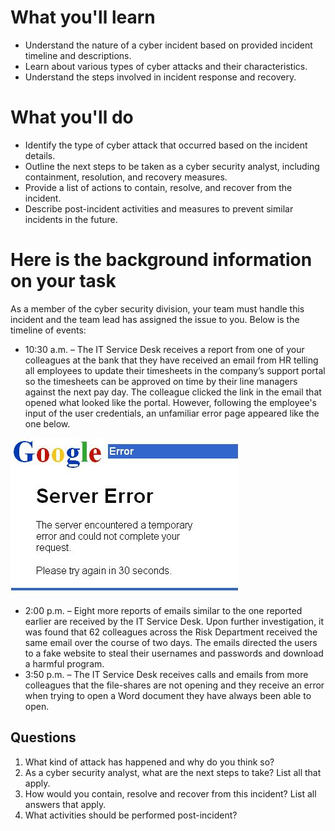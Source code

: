 # What you'll learn
* Understand the nature of a cyber incident based on provided incident timeline and descriptions.
* Learn about various types of cyber attacks and their characteristics.
* Understand the steps involved in incident response and recovery.
# What you'll do
* Identify the type of cyber attack that occurred based on the incident details.
* Outline the next steps to be taken as a cyber security analyst, including containment, resolution, and recovery measures.
* Provide a list of actions to contain, resolve, and recover from the incident.
* Describe post-incident activities and measures to prevent similar incidents in the future.
# Here is the background information on your task
As a member of the cyber security division, your team must handle this incident and the team lead has assigned the issue to you. Below is the timeline of events:

* 10:30 a.m. – The IT Service Desk receives a report from one of your colleagues at the bank that they have received an email from HR telling all employees to update their timesheets in the company’s support portal so the timesheets can be approved on time by their line managers against the next pay day. The colleague clicked the link in the email that opened what looked like the portal. However, following the employee's input of the user credentials, an unfamiliar error page appeared like the one below.

![error](https://github.com/Banner-19/Commonwealth-Bank-CyberSecurity/blob/main/Task%202%20-%20Incident%20response/Google%20error.png)
* 2:00 p.m. – Eight more reports of emails similar to the one reported earlier are received by the IT Service Desk. Upon further investigation, it was found that 62 colleagues across the Risk Department received the same email over the course of two days.  The emails directed the users to a fake website to steal their usernames and passwords and download a harmful program.
* 3:50 p.m. – The IT Service Desk receives calls and emails from more colleagues that the file-shares are not opening and they receive an error when trying to open a Word document they have always been able to open.
## Questions
1. What kind of attack has happened and why do you think so?
2. As a cyber security analyst, what are the next steps to take? List all that apply.
3. How would you contain, resolve and recover from this incident? List all answers that apply.
4. What activities should be performed post-incident?
